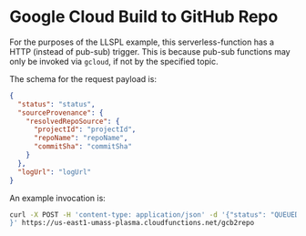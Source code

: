 # Google Cloud Build to GitHub Repo

For the purposes of the LLSPL example, this serverless-function has a HTTP (instead of pub-sub) trigger. This is because pub-sub functions may only be invoked via `gcloud`, if not by the specified topic.

The schema for the request payload is:
```json
{
  "status": "status",
  "sourceProvenance": {
    "resolvedRepoSource": {
      "projectId": "projectId",
      "repoName": "repoName",
      "commitSha": "commitSha"
    }
  },
  "logUrl": "logUrl"
}
```

An example invocation is:
```bash
curl -X POST -H 'content-type: application/json' -d '{"status": "QUEUED","sourceProvenance": {"resolvedRepoSource": {"projectId": "umass-plasma","repoName": "github-plasma-umass-spl","commitSha": "59f0a2e2abe5f83df8d45fc6920975932f5f0264"}},"logUrl": "https://console.cloud.google.com/gcr/builds/fd7865e4-1725-425d-bcd8-d70e867f9d18?project=494493709319"
}' https://us-east1-umass-plasma.cloudfunctions.net/gcb2repo
```

